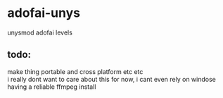# adofai-unys
unysmod adofai levels


## todo:  
make thing portable and cross platform etc etc  
i really dont want to care about this for now, i cant even rely on windose having a reliable ffmpeg install  
